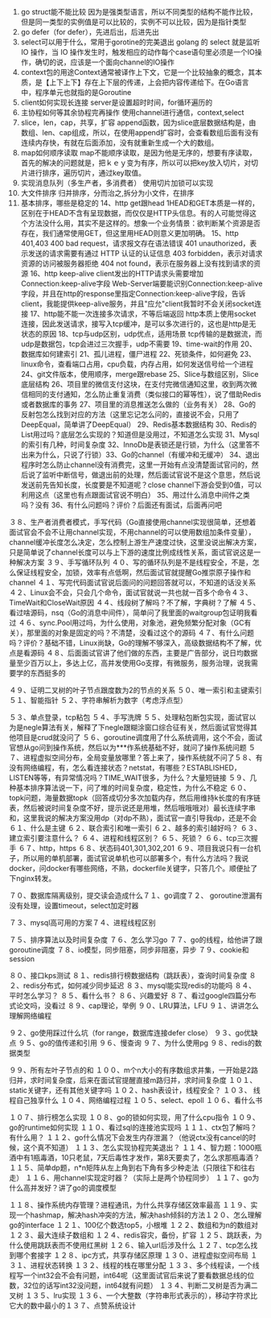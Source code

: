 1. go struct能不能比较
因为是强类型语言，所以不同类型的结构不能作比较，但是同一类型的实例值是可以比较的，实例不可以比较，因为是指针类型
2. go defer（for defer），先进后出，后进先出
3. select可以用于什么，常用于gorotine的完美退出
golang 的 select 就是监听 IO 操作，当 IO 操作发生时，触发相应的动作每个case语句里必须是一个IO操作，确切的说，应该是一个面向channel的IO操作
4. context包的用途Context通常被译作上下文，它是一个比较抽象的概念，其本质，是【上下上下】存在上下层的传递，上会把内容传递给下。在Go语言中，程序单元也就指的是Goroutine
5. client如何实现长连接
server是设置超时时间，for循环遍历的
6. 主协程如何等其余协程完再操作
使用channel进行通信，context,select
7. slice，len，cap，共享，扩容
append函数，因为slice底层数据结构是，由数组、len、cap组成，所以，在使用append扩容时，会查看数组后面有没有连续内存快，有就在后面添加，没有就重新生成一个大的数组。
8. map如何顺序读取
map不能顺序读取，是因为他是无序的，想要有序读取，首先的解决的问题就是，把ｋｅｙ变为有序，所以可以把key放入切片，对切片进行排序，遍历切片，通过key取值。
9. 实现消息队列（多生产者，多消费者）
使用切片加锁可以实现
10. 大文件排序
归并排序，分而治之,拆分为小文件，在排序
11. 基本排序，哪些是稳定的
14、http get跟head
1HEAD和GET本质是一样的，区别在于HEAD不含有呈现数据，而仅仅是HTTP头信息。有的人可能觉得这个方法没什么用，其实不是这样的。想象一个业务情景：欲判断某个资源是否存在，我们通常使用GET，但这里用HEAD则意义更加明确。
15、http 401,403
400 bad request，请求报文存在语法错误
401 unauthorized，表示发送的请求需要有通过 HTTP 认证的认证信息
403 forbidden，表示对请求资源的访问被服务器拒绝
404 not found，表示在服务器上没有找到请求的资源
16、http keep-alive
client发出的HTTP请求头需要增加Connection:keep-alive字段
Web-Server端要能识别Connection:keep-alive字段，并且在http的response里指定Connection:keep-alive字段，告诉client，我能提供keep-alive服务，并且"应允"client我暂时不会关闭socket连接
17、http能不能一次连接多次请求，不等后端返回
http本质上使用socket连接，因此发送请求，接写入tcp缓冲，是可以多次进行的，这也是http是无状态的原因
18、tcp与udp区别，udp优点，适用场景
tcp传输的是数据流，而udp是数据包，tcp会进过三次握手，udp不需要
19、time-wait的作用
20、数据库如何建索引
21、孤儿进程，僵尸进程
22、死锁条件，如何避免
23、linux命令，查看端口占用，cpu负载，内存占用，如何发送信号给一个进程
24、git文件版本，使用顺序，merge跟rebase
25、Slice与数组区别，Slice底层结构
26、项目里的微信支付这块，在支付完微信通知这里，收到两次微信相同的支付通知，怎么防止重复消费（类似接口的幂等性），说了借助Redis或者数据库的事务
27、项目里的消息推送怎么做的（业务有关）
28、Go的反射包怎么找到对应的方法（这里忘记怎么问的，直接说不会，只用了DeepEqual，简单讲了DeepEqual）
29、Redis基本数据结构
30、Redis的List用过吗？底层怎么实现的？知道但是没用过，不知道怎么实现
31、Mysql的索引有几种，时间复杂度
32、InnoDb是表锁还是行锁，为什么（这里答不出来为什么，只说了行锁）33、Go的channel（有缓冲和无缓冲）
34、退出程序时怎么防止channel没有消费完，这里一开始有点没清楚面试官问的，然后说了监听中断信号，做退出前的处理，然后面试官说不是这个意思，然后说发送前先告知长度，长度要是不知道呢？close channel下游会受到0值，可以利用这点（这里也有点跟面试官说不明白）
35、用过什么消息中间件之类吗？没有
36、有什么问题吗？评价？后面还有面试，后面再问吧

３８、生产者消费者模式，手写代码（Go直接使用channel实现很简单，还想着面试官会不会不让用channel实现，不用channel的可以使用数组加条件变量），channel缓冲长度怎么决定，怎么控制上游生产速度过快，这里没说出解决方案，只是简单说了channel长度可以与上下游的速度比例成线性关系，面试官说这是一种解决方案
３９、手写循环队列
４０、写的循环队列是不是线程安全，不是，怎么保证线程安全，加锁，效率有点低啊，然后面试官就提醒Go推崇原子操作和channel
４１、写完代码面试官说后面问的问题回答就可以，不知道的话没关系
４２、Linux会不会，只会几个命令，面试官就说一共也就一百多个命令４３、TimeWait和CloseWait原因
４４、线段树了解吗？不了解，字典树？了解
４５、看过啥源码，nsq（Go的消息中间件），简单问了我里面的waitgroup包证明我看过
４６、sync.Pool用过吗，为什么使用，对象池，避免频繁分配对象（GC有关），那里面的对象是固定的吗？不清楚，没看过这个的源码
４７、有什么问题吗？评价？基础不错，Linux尚缺，Go的理解不够深入，高级数据结构不了解，优点是看源码
４８、后面面试官讲了他们做的东西，主要是广告部分，说日均数据量至少百万以上，多达上亿，高并发使用Go支撑，有微服务，服务治理，说我需要学的东西挺多的

４９、证明二叉树的叶子节点跟度数为2的节点的关系
５０、唯一索引和主键索引
５１、智能指针
５２、字符串解析为数字（考虑浮点型）

５３、单点登录，tcp粘包
５４、手写洗牌
５５、处理粘包断包实现，面试官以为是negle算法有关，解释了下negle跟糊涂窗口综合征有关，然后面试官觉得其他项目是crud就没问了
５６、goroutine调度用了什么系统调用，这个不会，面试官想从go问到操作系统，然后以为***作系统基础不好，就问了操作系统问题
５７、进程虚拟空间分布，全局变量放哪里？答上来了，操作系统就不问了５８、有没有网络编程，有，怎么看连接状态？netstat，有哪些？ESTABLISHED，LISTEN等等，有异常情况吗？TIME_WAIT很多，为什么？大量短链接
５９、几种基本排序算法说一下，问了堆的时间复杂度，稳定性，为什么不稳定
６０、 topk问题，海量数据topk（回答成切分多次加载内存，然后用维持k长度的有序链表，然后被说时间复杂度不好，提示说还是用堆，然后哦哦哦对）最长连续字串和，这里我说的解决方案没用dp（对dp不熟），面试官一直引导我dp，还是不会
６１、什么是主键
６２、联合索引和唯一索引
６２、越多的索引越好吗？
６３、建立索引要注意什么？
６４、进程和线程区别？
６５、死锁？
６６、tcp三次握手
６７、http，https
６８、状态码401,301,302,201
６９、项目我说只有一台机子，所以用的单机部署，面试官说单机也可以部署多个，有什么方法吗？我说docker，问docker有哪些网络，不熟，dockerfile关键字，只答几个。顺便扯了下nginx转发。

７０、数据库隔离级别，提交读会造成什么７１、go调度７２、 goroutine泄漏有没有处理，设置timeout，select加定时器

７３、mysql高可用的方案７４、进程线程区别

７５、排序算法以及时间复杂度
７６、怎么学习go
７７、go的线程，给他讲了跟goroutine调度
７８、io模型，同步阻塞，同步非阻塞，异步
７９、cookie和session

８０、接口kps测试
８１、redis排行榜数据结构（跳跃表），查询时间复杂度
８２、redis分布式，如何减少同步延迟
８３、mysql能实现redis的功能吗
８４、平时怎么学习？
８５、看什么书？
８６、兴趣爱好
８７、看过google四篇分布式论文吗，没看过
８９、cap理论，举例
９０、LRU算法，LFU
９１、讲讲怎么理解网络编程

９２、go使用踩过什么坑（for range，数据库连接defer close）
９３、go优缺点
９５、go的值传递和引用
９６、慢查询
９７、为什么使用pg
９８、redis的数据类型

９９、所有左叶子节点的和
１００、m个n大小的有序数组求并集，一开始是2路归并，求时间复杂度，后来在面试官提醒直接m路归并，求时间复杂度
１０１、static关键字，还有其他关键字吗
１０２、hash表设计，线程安全？
１０３、 线程自己独享什么
１０４、网络编程过程
１０５、select、epoll
１０６、看什么书

１０７、排行榜怎么实现
１０８、go的锁如何实现，用了什么cpu指令
１０９、go的runtime如何实现
１１０、看过sql的连接池实现吗
１１１、ctx包了解吗？有什么用？
１１２、go什么情况下会发生内存泄漏？（他说ctx没有cancel的时候，这个真不知道）
１１３、怎么实现协程完美退出？
１１４、智力题：1000瓶酒中有1瓶毒酒，10只老鼠，7天后毒性才发作，第8天要卖了，怎么求那瓶毒酒？
１１５、简单dp题，n*n矩阵从左上角到右下角有多少种走法（只限往下和往右走）
１１６、用channel实现定时器？（实际上是两个协程同步）
１１７、go为什么高并发好？讲了go的调度模型

１１８、操作系统内存管理？进程通讯，为什么共享存储区效率最高
１１９、实现一个hashmap，解决hash冲突的方法，解决hash倾斜的方法１２０、怎么理解go的interface
１２１、100亿个数选top5，小根堆
１２２、数组和为n的数组对
１２３、最大连续子数组和
１２４、redis容灾，备份，扩容
１２５、跳跃表，为什么使用跳跃表而不使用红黑树
１２６、输入url后涉及什么
１２７、tcp怎么找到哪个套接字
１２８、ipc方式，共享存储区原理
１３０、进程虚拟空间布局
１３１、进程状态转换
１３２、线程的栈在哪里分配
１３３、多个线程读，一个线程写一个int32会不会有问题，int64呢（这里面试官后来说了要看数据总线的位数，32位的话写int32没问题，int64就有问题）
１３４、判断二叉树是否为满二叉树
１３５、lru实现
１３６、一个大整数（字符串形式表示的），移动字符求比它大的数中最小的１３７、点赞系统设计